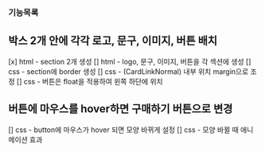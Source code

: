 ### 기능목록

## 박스 2개 안에 각각 로고, 문구, 이미지, 버튼 배치

[x] html - section 2개 생성
[] html - logo, 문구, 이미지, 버튼을 각 섹션에 생성
[] css - section에 border 생성
[] css - (CardLinkNormal) 내부 위치 margin으로 조정
[] css - 버튼은 float을 적용하여 왼쪽 하단에 위치

## 버튼에 마우스를 hover하면 구매하기 버튼으로 변경

[] css - button에 마우스가 hover 되면 모양 바뀌게 설정
[] css - 모양 바뀔 때 애니메이션 효과
